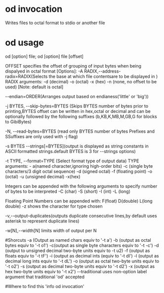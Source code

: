 # od invocation 
Writes files to octal format to stdio or another file
# od usage 
od [option] file; od [option] file [offset]

OFFSET specifies the offset of grouping of input bytes when being dispalyed in octal format
[Options]:
-A RADIX,--address-radix=RADIX(Selects the base at which file contentsare to be displayed in )
	RADIX arguments:
	-d (decimal) -o (octal) -x (hex) -n (none, no offset to be used) [Note: default is octal]

--endian=ORDER(Arranges output based on endianess('little' or 'big'))

-j BYTES, --skip-bytes=BYTES (Skips BYTES number of bytes prior to printing,BYTES offset can be
written in hex,octal or decimal and can be optionally followed by the following suffixes
(b,KB,K,MB,M,GB,G for blocks to GibiBytes)

-N, --read-bytes=BYTES (read only BYTES number of bytes Prefixes and SSuffixes are only used
with -j flag)

-s BYTES --strings[=BYTES](output is displayed as string constants in ASCII formatted strings.default BYTES is 3 for --strings options)

-t TYPE, --format=TYPE (Select format type of output data)
	TYPE arguments:
	- a(named character,ignoring high-order bits) -c (single byte characters/3 digit octal
	  sequence) -d (signed octal) -f (floating point) -o (octal) -u (unsigned decimal) -x(hex)

Integers can be appended with the following arguments to specify number of bytes to be interpreted
-C (char) -S (short) -I (int) -L (long)

Floating Point Numbers can be appended with: F(float) D(double) L(long double)
-z shows the character for type chosen

-v,--output-duplicates(outputs duplicate consecutive lines,by default uses asterisk to
represent duplicate lines)

-w[N],--width[N] limits width of output per N

#Shorcuts 
-a (Output as named chars equiv to '-t a') -b (output as octal bytes equiv to '-t o1') 
-c(output as single byte characters equiv to '-t -c') 
-d (output to unsigned decimal two-byte units equiv to -t u2) 
-f (output as floats equiv to '-t tF') 
-i (output as decimal ints (equiv to '-t dI') 
-l (output as decimal long ints equiv to '-t dL') 
-o (output as octal two-byte units equiv to '-t o2') 
-s (output as decimal two-byte units equiv to '-t d2') -x (output as
hex two-byte units equiv to '-t x2')
--traditional uses non-option label argument that traditional 'od' accepted 

#Where to find this
'info od invocation'

